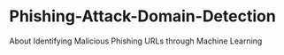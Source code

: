 # Phishing-Attack-Domain-Detection
About Identifying Malicious Phishing URLs through Machine Learning
